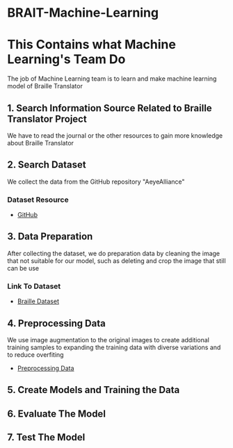 # BRAIT-Machine-Learning

# This Contains what Machine Learning's Team Do 
The job of Machine Learning team is to learn and make machine learning model of Braille Translator

## 1. Search Information Source Related to Braille Translator Project
We have to read the journal or the other resources to gain more knowledge about Braille Translator

## 2. Search Dataset 
We collect the data from the GitHub repository "AeyeAlliance"
### Dataset Resource
- [GitHub](https://github.com/HelenGezahegn/aeye-alliance/tree/master/Raw%20Data/Unlabelled%2C%20Cropped%20Letters/Wan-Chun's%20Chars/More%20Chars)

## 3. Data Preparation
After collecting the dataset, we do preparation data by cleaning the image that not suitable for our model, such as deleting and crop the image that still can be use
### Link To Dataset
- [Braille Dataset](https://github.com/BRAIT-Braille-Translator/BRAIT-Machine-Learning/tree/main/BrailleDataset)

## 4. Preprocessing Data
We use image augmentation to the original images to create additional training samples to expanding the training data with diverse variations and to reduce overfiting
- [Preprocessing Data](https://github.com/BRAIT-Braille-Translator/BRAIT-Machine-Learning/blob/main/Braille%20Model/preprocessing.ipynb)

## 5. Create Models and Training the Data

## 6. Evaluate The Model

## 7. Test The Model
